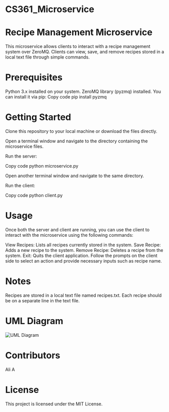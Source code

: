 # CS361_Microservice
# Recipe Management Microservice
This microservice allows clients to interact with a recipe management system over ZeroMQ. Clients can view, save, and remove recipes stored in a local text file through simple commands.

# Prerequisites
Python 3.x installed on your system.
ZeroMQ library (pyzmq) installed. You can install it via pip:
Copy code
pip install pyzmq

# Getting Started
Clone this repository to your local machine or download the files directly.

Open a terminal window and navigate to the directory containing the microservice files.

Run the server:

Copy code python microservice.py

Open another terminal window and navigate to the same directory.

Run the client:

Copy code
python client.py

# Usage
Once both the server and client are running, you can use the client to interact with the microservice using the following commands:

View Recipes: Lists all recipes currently stored in the system.
Save Recipe: Adds a new recipe to the system.
Remove Recipe: Deletes a recipe from the system.
Exit: Quits the client application.
Follow the prompts on the client side to select an action and provide necessary inputs such as recipe name.

# Notes
Recipes are stored in a local text file named recipes.txt.
Each recipe should be on a separate line in the text file.

# UML Diagram
![UML Diagram](https://github.com/ali616csayed/CS361_Microservice/assets/91701542/c2e7f2ea-dab1-4d57-aa45-445be19a94ba)

# Contributors
Ali A

# License
This project is licensed under the MIT License.


